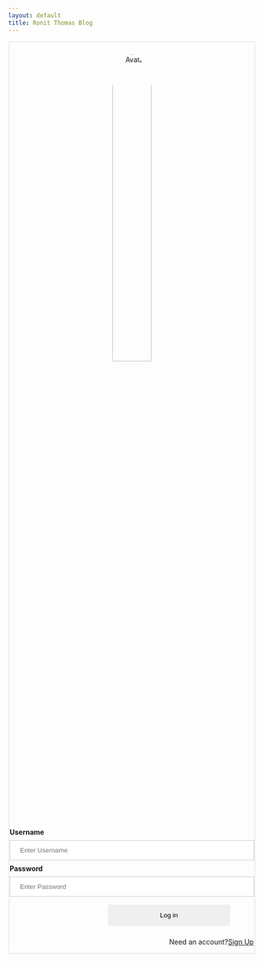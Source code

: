 ```yaml
---
layout: default
title: Ronit Thomas Blog
---
```



<style>
 #login {
    margin-top: 10px;
    padding-top: 0.75rem;
    padding-bottom: 0.75rem;
    padding-left: 1rem;
    padding-right: 1rem;
    text-align: center;
    width:100%;
}
.login-container {
  border: 3px solid #f1f1f1;
}

input[type=text], input[type=password] {
  width: 100%;
  padding: 12px 20px;
  margin: 8px 0;
  display: inline-block;
  border: 1px solid #ccc;
  box-sizing: border-box;
}

button {
  padding: 14px 20px;
  margin: 8px 0;
  border: none;
  cursor: pointer;
  width: 50%;
  margin-left: 200px;
}

.imgcontainer {
  text-align: center;
  margin: 24px 0 12px 0;
}

img.avatar {
  width: 40%;
  border-radius: 50%;
}

.container {
  padding: 16px;
}

span.psw {
  display: flex;
  justify-items: center;
  text-align: center;
  margin-left: 325px;
  padding-top: 16px;
}

@media screen and (max-width: 300px) {
  span.psw {
    display: block;
    float: none;
  }
  .cancelbtn {
    width: 100%;
  }
}

</style>
<div class="login-container">
  <div class="imgcontainer">
    <img src="https://i.ibb.co/JKpXRMP/bird-colorful-logo-gradient-vector-343694-1365.jpg" alt="Avatar" class="avatar">
  </div>

<form action="javascript:login_user()">
    <label for="uid"><b>Username</b></label>
    <input type="text" id="uid" placeholder="Enter Username" name="uid" required>
    <label for="password"><b>Password</b></label>
    <input type="password" id="password" placeholder="Enter Password" name="password" required>
    <button class='button'>Log in</button>
    <div>
    <span class="psw">Need an account? <a href="{{site.baseurl}}/signup"> Sign Up</a></span>
    </div>
  </div>

</form>
<script type="module">
    import { uri, options } from '{{site.baseurl}}/assets/js/api/config.js';
    function login_user(){
      var myHeaders = new Headers();
myHeaders.append("Content-Type", "application/json");
        const url = uri + '/api/users/authenticate';
        const body = {
            uid: document.getElementById("uid").value,
            password: document.getElementById("password").value,
        };
        const authOptions = { 
            method: 'POST', 
            cache: 'no-cache',
            headers: myHeaders,
            body: JSON.stringify(body)
        };
        fetch(url, authOptions)
        .then(response => {
            if (!response.ok) {
                const errorMsg = 'Login error: ' + response.status;
                console.log(errorMsg);
                return;
            }
            window.location.href = "{{site.baseurl}}/main";
        })
        .catch(err => {
            console.error(err);
        });
    }
    window.login_user = login_user;
</script>

